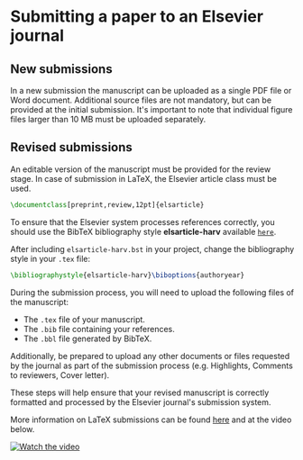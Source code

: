 # Submitting a paper to an Elsevier journal

## New submissions

In a new submission the manuscript can be uploaded as a single PDF file or Word document. Additional source files are not mandatory, but can be provided at the initial submission. It's important to note that individual figure files larger than 10 MB must be uploaded separately.

## Revised submissions

An editable version of the manuscript must be provided for the review stage. In case of submission in LaTeX, the Elsevier article class must be used.
```latex
\documentclass[preprint,review,12pt]{elsarticle}
```

To ensure that the Elsevier system processes references correctly, you should use the BibTeX bibliography style **elsarticle-harv** available [`here`](https://ctan.org/tex-archive/macros/latex/contrib/elsarticle).

After including `elsarticle-harv.bst` in your project, change the bibliography style in your `.tex` file:
```latex
\bibliographystyle{elsarticle-harv}\biboptions{authoryear}
```

During the submission process, you will need to upload the following files of the manuscript:
   - The `.tex` file of your manuscript.
   - The `.bib` file containing your references.
   - The `.bbl` file generated by BibTeX.

Additionally, be prepared to upload any other documents or files requested by the journal as part of the submission process (e.g. Highlights, Comments to reviewers, Cover letter).

These steps will help ensure that your revised manuscript is correctly formatted and processed by the Elsevier journal's submission system.

More information on LaTeX submissions can be found [here](https://beta.elsevier.com/researcher/author/policies-and-guidelines/latex-instructions?trial=true) and at the video below.

[![Watch the video](https://img.youtube.com/vi/vFu5YdzTmwE/hqdefault.jpg)](https://www.youtube.com/watch?v=vFu5YdzTmwE)
